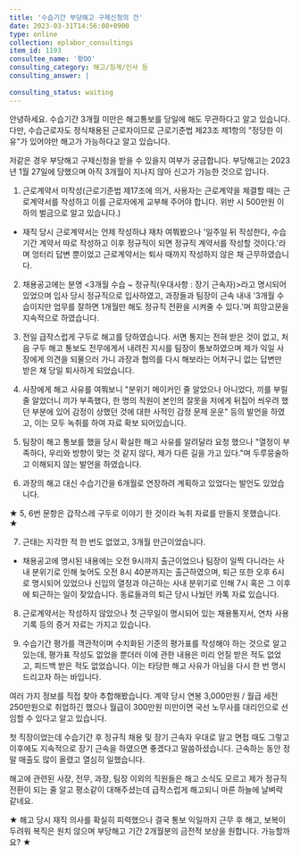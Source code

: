 ```yaml
---
title: '수습기간 부당해고 구제신청의 건'
date: 2023-03-31T14:56:08+0900
type: online
collection: eplabor_consultings
item_id: 1193
consultee_name: '황OO'
consulting_category: 해고/징계/인사 등
consulting_answer: |
    
consulting_status: waiting
---
```


안녕하세요.
수습기간 3개월 미만은 해고통보를 당일에 해도 무관하다고 알고 있습니다.
다만, 수습근로자도 정식채용된 근로자이므로
근로기준법 제23조 제1항의 &quot;정당한 이유&quot;가 있어야만 해고가 가능하다고 알고 있습니다.

저같은 경우 부당해고 구제신청을 받을 수 있을지 여부가 궁금합니다.
부당해고는 2023년 1월 27일에 당했으며 아직 3개월이 지나지 않아 신고가 가능한 것으로 압니다.

1. 근로계약서 미작성(근로기준법 제17조에 의거, 사용자는 근로계약을 체결할 때는 근로계약서를 작성하고 이를 근로자에게 교부해 주어야 합니다. 위반 시 500만원 이하의 벌금으로 알고 있습니다.)
- 재직 당시 근로계약서는 언제 작성하냐 재차 여쭤봤으나 &#039;일주일 뒤 작성한다, 수습기간 계약서 따로 작성하고 이후 정규직이 되면 정규직 계약서를 작성할 것이다.&#039;라며 엉터리 답변 뿐이었고 근로계약서는 퇴사 때까지 작성하지 않은 채 근무하였습니다.

2. 채용공고에는 분명 &lt;3개월 수습 ~ 정규직(우대사항 : 장기 근속자)&gt;라고 명시되어 있었으며 입사 당시 정규직으로 입사하였고, 과장들과 팀장이 근속 내내 &#039;3개월 수습이지만 업무를 잘하면 1개월만 해도 정규직 전환을 시켜줄 수 있다.&#039;며 희망고문을 지속적으로 하였습니다.

3. 전일 급작스럽게 구두로 해고를 당하였습니다. 서면 통지는 전혀 받은 것이 없고, 처음 구두 해고 통보도 전무에게서 내려진 지시를 팀장이 통보하였으며 제가 익일 사장에게 의견을 되물으러 가니 과장과 협의를 다시 해보라는 어처구니 없는 답변만 받은 채 당일 퇴사하게 되었습니다.

4. 사장에게 해고 사유를 여쭤보니 &quot;분위기 메이커인 줄 알았으나 아니었다, 끼를 부릴 줄 알았더니 끼가 부족했다, 한 명의 직원이 본인의 잘못을 저에게 뒤집어 씌우려 했던 부분에 있어 감정이 상했던 것에 대한 사적인 감정 문제 운운&quot; 등의 발언을 하였고, 이는 모두 녹취를 하여 자료 확보 되어있습니다.

5. 팀장이 해고 통보를 했을 당시 확실한 해고 사유를 알려달라 요청 했으나 &quot;열정이 부족하다, 우리와 방향이 맞는 것 같지 않다, 제가 다른 길을 가고 있다.&quot;며 두루뭉술하고 이해되지 않는 발언을 하였습니다.

6. 과장의 해고 대신 수습기간을 6개월로 연장하려 계획하고 있었다는 발언도 있었습니다.

★ 5, 6번 문항은 갑작스레 구두로 이야기 한 것이라 녹취 자료를 만들지 못했습니다. ★

7. 근태는 지각한 적 한 번도 없었고, 3개월 만근이었습니다.
- 채용공고에 명시된 내용에는 오전 9시까지 출근이었으나 팀장이 일찍 다니라는 사내 분위기로 인해 늦어도 오전 8시 40분까지는 출근하였으며, 퇴근 또한 오후 6시로 명시되어 있었으나 신입의 열정과 야근하는 사내 분위기로 인해 7시 혹은 그 이후에 퇴근하는 일이 잦았습니다. 동료들과의 퇴근 당시 나눴던 카톡 자료 있습니다.

8. 근로계약서는 작성하지 않았으나 첫 근무일이 명시되어 있는 채용통지서, 연차 사용 기록 등의 증거 자료는 가지고 있습니다.

9. 수습기간 평가를 객관적이며 수치화된 기준의 평가표를 작성해야 하는 것으로 알고 있는데,
평가표 작성도 없었을 뿐더러 이에 관한 내용은 미리 언질 받은 적도 없었고, 피드백 받은 적도 없었습니다.
이는 타당한 해고 사유가 아님을 다시 한 번 명시드리고자 하는 바입니다.

여러 가지 정보를 직접 찾아 추합해봤습니다.
계약 당시 연봉 3,000만원 / 월급 세전 250만원으로 취업하긴 했으나
월급이 300만원 미만이면 국선 노무사를 대리인으로 선임할 수 있다고 알고 있습니다.

첫 직장이었는데 수습기간 후 정규직 채용 및 장기 근속자 우대로 알고
면접 때도 그렇고 이후에도 지속적으로 장기 근속을 하였으면 좋겠다고 말씀하셨습니다.
근속하는 동안 정말 매출도 많이 올렸고 열심히 일했습니다.

해고에 관련된 사장, 전무, 과장, 팀장 이외의 직원들은 해고 소식도 모르고
제가 정규직 전환이 되는 줄 알고 평소같이 대해주셨는데
급작스럽게 해고되니 마른 하늘에 날벼락 같네요.

★ 해고 당시 재직 의사를 확실히 피력했으나 결국 통보 익일까지 근무 후 해고,
보복이 두려워 복직은 원치 않으며 부당해고 기간 2개월분의 금전적 보상을 원합니다. 가능할까요? ★
